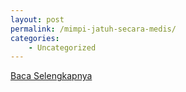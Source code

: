 ```yaml
---
layout: post
permalink: /mimpi-jatuh-secara-medis/
categories:
    - Uncategorized
---
```


[Baca Selengkapnya](/03)